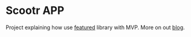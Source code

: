 # Scootr APP
Project explaining how use [featured] library with MVP. More on out [blog].

[blog]: http://www.reddit.com
[featured]: https://github.com/beworker/featured
